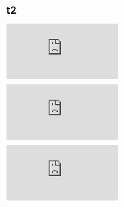 # t2

![GitHub Insights - Repository](http://openlabx.com/github-visitors-counter/public/generate_image.php?username=mega&repository=repo3)



![GitHubViewsCounter](http://openlabx.com/github-visitors-counter/public/generate_main_profile.php?username=demo&theme=dark)


![GitHub Insights - Repository](http://openlabx.com/github-visitors-counter/public/generate_image.php?username=demo&repository=repo1)

